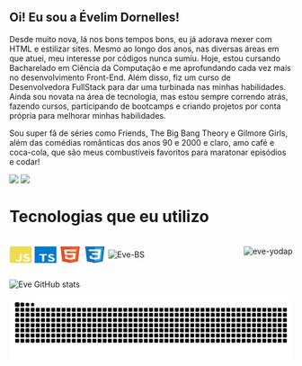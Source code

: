 
## Oi! Eu sou a Évelim Dornelles!
Desde muito nova, lá nos bons tempos bons, eu já adorava mexer com HTML e estilizar sites. Mesmo ao longo dos anos, nas diversas áreas em que atuei, meu interesse por códigos nunca sumiu. Hoje, estou cursando Bacharelado em Ciência da Computação e me aprofundando cada vez mais no desenvolvimento Front-End.
Além disso, fiz um curso de Desenvolvedora FullStack para dar uma turbinada nas minhas habilidades. Ainda sou novata na área de tecnologia, mas estou sempre correndo atrás, fazendo cursos, participando de bootcamps e criando projetos por conta própria para melhorar minhas habilidades.

Sou super fã de séries como Friends, The Big Bang Theory e Gilmore Girls, além das comédias românticas dos anos 90 e 2000 e claro, amo café e coca-cola, que são meus combustíveis favoritos para maratonar episódios e codar!
<div> 

  <a href="https://www.instagram.com/eve.dornelles" target="_blank"><img src="https://img.shields.io/badge/-Instagram-%23E4405F?style=for-the-badge&logo=instagram&logoColor=white" target="_blank"></a>
   <a href="https://www.linkedin.com/in/evelimcardozo/" target="_blank"><img src="https://img.shields.io/badge/-LinkedIn-%230077B5?style=for-the-badge&logo=linkedin&logoColor=white" target="_blank"></a> 
  
</div>

# Tecnologias que eu utilizo
<div style="display: inline_block"><br>
  <img align="center" alt="Eve-Js" height="30" width="40" src="https://raw.githubusercontent.com/devicons/devicon/master/icons/javascript/javascript-plain.svg">
  <img align="center" alt="Eve-Ts" height="30" width="40" src="https://raw.githubusercontent.com/devicons/devicon/master/icons/typescript/typescript-plain.svg">
  <img align="center" alt="Eve-HTML" height="30" width="40" src="https://raw.githubusercontent.com/devicons/devicon/master/icons/html5/html5-original.svg">
  <img align="center" alt="Eve-CSS" height="30" width="40" src="https://raw.githubusercontent.com/devicons/devicon/master/icons/css3/css3-original.svg">
 <img align="center" alt="Eve-BS" height="30" width="40" src="https://cdn.jsdelivr.net/gh/devicons/devicon@latest/icons/bootstrap/bootstrap-original.svg">

  
          
  <img align="right" alt="eve-yodap" src="https://media.tenor.com/4P02Cdfd26MAAAAi/baby-yoda-so-cute.gif">

</div>

##

![Eve GitHub stats](https://github-readme-stats.vercel.app/api?username=evedc&show_icons=true&theme=radical)


<picture align="center">
  <source media="(prefers-color-scheme: dark)" srcset="https://raw.githubusercontent.com/evedc/evedc/output/github-contribution-grid-snake-dark.svg">
  <source media="(prefers-color-scheme: light)" srcset="https://raw.githubusercontent.com/evedc/evedc/output/github-contribution-grid-snake-dark.svg">
  <img align="center" alt="github contribution grid snake animation" src="https://raw.githubusercontent.com/evedc/evedc/output/github-contribution-grid-snake.svg">
</picture>
